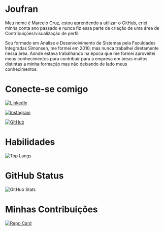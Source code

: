 
# Joufran

Meu nome é Marcelo Cruz, estou aprendendo a utilizar o GitHub, criei minha conta ano passado e nunca fiz essa parte de criação de uma área de Contribuições/visualização de perfil.

Sou formado em Análise e Desenvolvimento de Sistemas pela Faculdades Integradas Simonsen, me formei em 2010, mas nunca trabalhei diretamente nessa área. Aonde estava trabalhando na época que me formei aproveitei meus conhecimentos para contribuir para a empresa em áreas muitos distintas a minha formação mas não deixando de lado meus conhecimentos.


# Conecte-se comigo
[![LinkedIn](https://img.shields.io/badge/LinkedIn-0077B5?style=for-the-badge&logo=linkedin&logoColor=white)](https://www.linkedin.com/in/marcelo-cruz-18a92b39/)

[![Instagram](https://img.shields.io/badge/-Instagram-%23E4405F?style=for-the-badge&logo=instagram&logoColor=white)](https://www.instagram.com/tchelo_cruz)

[![GitHub](https://img.shields.io/badge/GitHub-100000?style=for-the-badge&logo=github&logoColor=white)](https://github.com/Joufran/)

# Habilidades
![Top Langs](https://github-readme-stats-git-masterrstaa-rickstaa.vercel.app/api/top-langs/?username=Joufran&bg_color=ffffe0&border_color=00ffff&title_color=0abab5&text_color=000)

# GitHub Status
![GitHub Stats](https://github-readme-stats.vercel.app/api?username=Joufran&theme=transparent&bg_color=00ffef&border_color=ffd700&show_icons=true&icon_color=30A3DC&title_color=00008b&text_color=000)

# Minhas Contribuições
[![Repo Card](https://github-readme-stats.vercel.app/api/pin/?username=Joufran&repo=dio-lab-open-source&bg_color=a6e7ff&border_color=30A3DC&show_icons=true&icon_color=30A3DC&title_color=00009c&text_color=000)](https://github.com/Joufran/dio-lab-open-source/tree/main)


